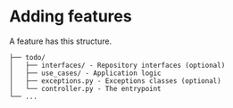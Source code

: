 # Adding features

A feature has this structure.

```
├── todo/
│   ├── interfaces/ - Repository interfaces (optional)
│   ├── use_cases/ - Application logic
│   ├── exceptions.py - Exceptions classes (optional)
│   └── controller.py - The entrypoint
└── ...
```